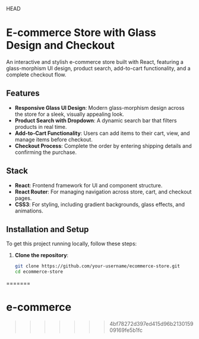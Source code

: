  HEAD
# E-commerce Store with Glass Design and Checkout

An interactive and stylish e-commerce store built with React, featuring a glass-morphism UI design, product search, add-to-cart functionality, and a complete checkout flow.

## Features
- **Responsive Glass UI Design**: Modern glass-morphism design across the store for a sleek, visually appealing look.
- **Product Search with Dropdown**: A dynamic search bar that filters products in real time.
- **Add-to-Cart Functionality**: Users can add items to their cart, view, and manage items before checkout.
- **Checkout Process**: Complete the order by entering shipping details and confirming the purchase.
  
## Stack
- **React**: Frontend framework for UI and component structure.
- **React Router**: For managing navigation across store, cart, and checkout pages.
- **CSS3**: For styling, including gradient backgrounds, glass effects, and animations.

## Installation and Setup
To get this project running locally, follow these steps:

1. **Clone the repository**:
   ```bash
   git clone https://github.com/your-username/ecommerce-store.git
   cd ecommerce-store
=======
# e-commerce
>>>>>>> 4bf78272d397ed415d96b213015909169fe5b1fc
